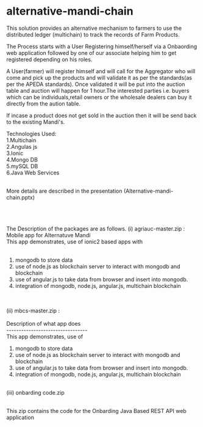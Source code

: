# alternative-mandi-chain

This solution provides an alternative mechanism to farmers to use the distributed ledger (multichain) to track the records of Farm Products.

The Process starts with a User Registering himself/herself via a Onbaording web application followed by one of our associate helping him to get registered depending on his roles.

A User(farmer) will register himself and will call for the Aggregator who will come and pick up the products and will validate it as per the standards(as per the APEDA standards). Once validated it will be put into the auction table and auction will happen for 1 hour.The interested parties i.e. buyers which can be individuals,retail owners or the wholesale dealers can buy it directly from the aution table.

If incase a product does not get sold in the auction then it will be send back to the existing Mandi's.

Technologies Used:</br>
1.Multichain</br>
2.Angulas js</br>
3.Ionic</br>
4.Mongo DB</br>
5.mySQL DB</br>
6.Java Web Services</br></br>

More details are described in the presentation (Alternative-mandi-chain.pptx)</br></br></br></br>

The Description of the packages are as follows.
(i) agriauc-master.zip : Mobile app for Alternatuve Mandi <br>
This app demonstrates, use of ionic2 based apps with</br>
</br>
1. mongodb to store data</br>
2. use of node.js as blockchain server to interact with mongodb and blockchain</br>
3. use of angular.js to take data from browser and insert into mongodb.</br>
4. integration of mongodb, node.js, angular.js, multichain blockchain</br>
</br></br>

(ii) mbcs-master.zip : </br>
</br>
Description of what app does</br>
---------------------------------</br>
This app demonstrates, use of</br> 
1. mongodb to store data</br>
2. use of node.js as blockchain server to interact with mongodb and blockchain</br>
3. use of angular.js to take data from browser and insert into mongodb.</br>
4. integration of mongodb, node.js, angular.js, multichain blockchain</br></br>


(iii) onbarding code.zip</br></br>

This zip contains the code for the Onbarding Java Based REST API web application
